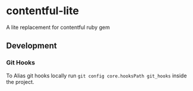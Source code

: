 # contentful-lite
A lite replacement for contentful ruby gem

## Development

### Git Hooks

  To Alias git hooks locally run `git config core.hooksPath git_hooks` inside the project.

